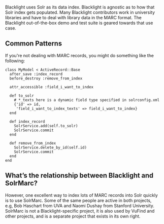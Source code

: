 Blacklight uses Solr as its data index. Blacklight is agnostic as to how that Solr index gets populated. Many Blacklight contributors work in university libraries and have to deal with library data in the MARC format. The Blacklight out-of-the-box demo and test suite is geared towards that use case.

## Common Patterns

If you're not dealing with MARC records, you might do something like the following:

    class MyModel < ActiveRecord::Base
      after_save :index_record
      before_destroy :remove_from_index

      attr_accessible :field_i_want_to_index

      def to_solr
        # *_texts here is a dynamic field type specified in solrconfig.xml
        {'id' => id,
         'field_i_want_to_index_texts' => field_i_want_to_index}
      end

      def index_record
        SolrService.add(self.to_solr)
        SolrService.commit
      end

      def remove_from_index
        SolrService.delete_by_id(self.id)
        SolrService.commit
      end
    end

## What’s the relationship between Blacklight and SolrMarc?

However, one excellent way to index lots of MARC records into Solr quickly is to use SolrMarc. Some of the same people are active in both projects, e.g, Bob Haschart from UVA and Naomi Dushay from Stanford University. SolrMarc is not a Blacklight-specific project, it is also used by VuFind and other projects, and is a separate project that exists in its own right.